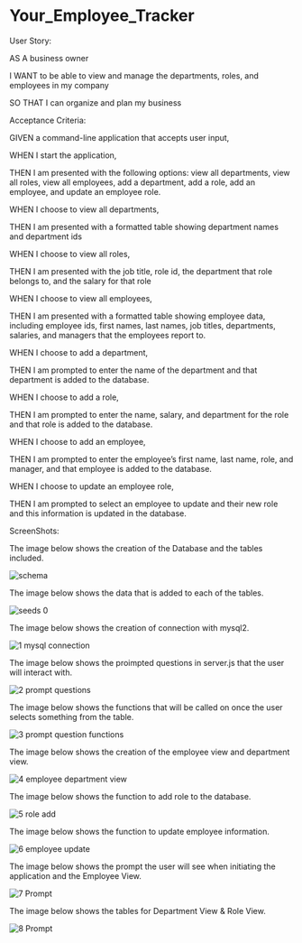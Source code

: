 # Your_Employee_Tracker
User Story:

AS A business owner

I WANT to be able to view and manage the departments, roles, and employees in my company

SO THAT I can organize and plan my business

Acceptance Criteria:

GIVEN a command-line application that accepts user input,

WHEN I start the application,

THEN I am presented with the following options: view all departments, view all roles, view all employees, add a department, add a role, add an employee, and update an employee role.

WHEN I choose to view all departments,

THEN I am presented with a formatted table showing department names and department ids

WHEN I choose to view all roles,

THEN I am presented with the job title, role id, the department that role belongs to, and the salary for that role

WHEN I choose to view all employees,

THEN I am presented with a formatted table showing employee data, including employee ids, first names, last names, job titles, departments, salaries, and managers that the employees report to.

WHEN I choose to add a department,

THEN I am prompted to enter the name of the department and that department is added to the database.

WHEN I choose to add a role,

THEN I am prompted to enter the name, salary, and department for the role and that role is added to the database.

WHEN I choose to add an employee,

THEN I am prompted to enter the employee’s first name, last name, role, and manager, and that employee is added to the database.

WHEN I choose to update an employee role,

THEN I am prompted to select an employee to update and their new role and this information is updated in the database.

ScreenShots:

The image below shows the creation of the Database and the tables included.

![schema](https://user-images.githubusercontent.com/107973681/192300427-3bac647d-a49d-431f-9ad2-c5c12203872c.png)

The image below shows the data that is added to each of the tables.

![seeds 0](https://user-images.githubusercontent.com/107973681/192300535-bac5b4f2-f6fe-4b15-9123-38bb3a7beb27.png)

The image below shows the creation of connection with mysql2.

![1 mysql connection](https://user-images.githubusercontent.com/107973681/192300581-f8dbdafb-a6aa-4e3a-9824-d221bd884711.png)


The image below shows the proimpted questions in server.js that the user will interact with.

![2 prompt questions](https://user-images.githubusercontent.com/107973681/192300644-1e66b085-d0f3-4f38-9c09-7fa0a0c48a7f.png)


The image below shows the functions that will be called on once the user selects something from the table.

![3 prompt question functions](https://user-images.githubusercontent.com/107973681/192300727-6396169e-6f6a-4771-b193-94f30f2d986c.png)


The image below shows the creation of the employee view and department view.

![4 employee   department view](https://user-images.githubusercontent.com/107973681/192300890-7c41ed8b-f344-494a-b40b-ccc82454d355.png)


The image below shows the function to add role to the database.

![5 role add](https://user-images.githubusercontent.com/107973681/192300975-39016255-ce66-4185-a05f-7834df016c90.png)


The image below shows the function to update employee information.

![6 employee update](https://user-images.githubusercontent.com/107973681/192301103-4c13d188-d448-48b2-a7fe-b22f3e4b3d0c.png)


The image below shows the prompt the user will see when initiating the application and the Employee View.

![7 Prompt](https://user-images.githubusercontent.com/107973681/192301199-73f810ca-6934-418d-b759-71c64871845e.png)


The image below shows the tables for Department View & Role View.

![8 Prompt](https://user-images.githubusercontent.com/107973681/192301354-1a943799-288c-4d0f-8025-e6fce3463835.png)
